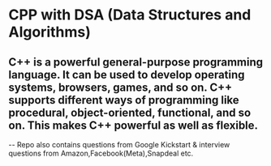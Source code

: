 # CPP with DSA (Data Structures and Algorithms)

## 

C++ is a powerful general-purpose programming language. It can be used to develop operating systems, browsers, games, and so on. C++ supports different ways of programming like procedural, object-oriented, functional, and so on. This makes C++ powerful as well as flexible.
-- 

-- Repo also contains questions from Google Kickstart & interview questions from Amazon,Facebook(Meta),Snapdeal etc.
